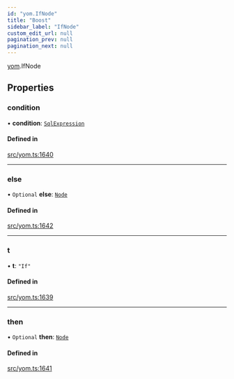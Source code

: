 ```yaml
---
id: "yom.IfNode"
title: "Boost"
sidebar_label: "IfNode"
custom_edit_url: null
pagination_prev: null
pagination_next: null
---
```


[yom](../namespaces/yom.md).IfNode

## Properties

### condition

• **condition**: [`SqlExpression`](../namespaces/yom.md#sqlexpression)

#### Defined in

[src/yom.ts:1640](https://github.com/yolmio/boost/blob/5cada48/src/yom.ts#L1640)

___

### else

• `Optional` **else**: [`Node`](../namespaces/yom.md#node)

#### Defined in

[src/yom.ts:1642](https://github.com/yolmio/boost/blob/5cada48/src/yom.ts#L1642)

___

### t

• **t**: ``"If"``

#### Defined in

[src/yom.ts:1639](https://github.com/yolmio/boost/blob/5cada48/src/yom.ts#L1639)

___

### then

• `Optional` **then**: [`Node`](../namespaces/yom.md#node)

#### Defined in

[src/yom.ts:1641](https://github.com/yolmio/boost/blob/5cada48/src/yom.ts#L1641)
